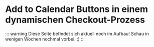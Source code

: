 
# Add to Calendar Buttons in einem dynamischen Checkout-Prozess

::: warning Diese Seite befindet sich aktuell noch im Aufbau!
Schau in wenigen Wochen nochmal vorbei. :)
:::

